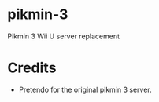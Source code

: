 # pikmin-3
Pikmin 3 Wii U server replacement

# Credits
- Pretendo for the original pikmin 3 server.
